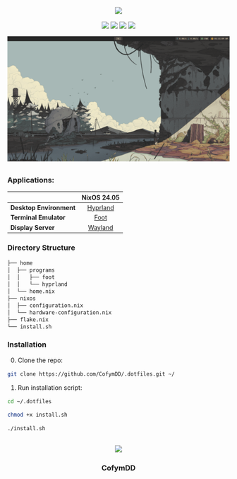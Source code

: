 <div align="center">

[![](https://readme-typing-svg.demolab.com?font=JetBrains&size=32&duration=3000&pause=1000&color=EBDBB2&center=true&vCenter=true&random=false&width=600&lines=My+NixOS+Dotfiles;CofymDD+Dotfiles;Hyprland+Dotfiles;NixOS+Dotfiles;CofymDD+Hyprland+NixOS+Dotfiles)](https://git.io/typing-svg)

![](https://img.shields.io/github/stars/CofymDD/.dotfiles?style=for-the-badge&label=Stars&color=cc241d)
![](https://img.shields.io/github/last-commit/CofymDD/.dotfiles?style=for-the-badge&color=689d6a)
![](https://img.shields.io/github/repo-size/CofymDD/.dotfiles?style=for-the-badge&color=458588)
![](https://tokei.rs/b1/github/CofymDD/.dotfiles?style=for-the-badge&color=d79921)

</div>

![](./assets/screenshot.png)

##

### Applications:

|                         |                NixOS 24.05                 |
| ----------------------- | :----------------------------------------: |
| **Desktop Environment** |      [Hyprland](https://hyprland.org)      |
| **Terminal Emulator**   |   [Foot](https://codeberg.org/dnkl/foot)   |
| **Display Server**      | [Wayland](https://wayland.freedesktop.org) |

### Directory Structure

```
├── home
│  ├── programs
│  │   ├── foot
│  │   └── hyprland
│  └── home.nix
├── nixos
│  ├── configuration.nix
│  └── hardware-configuration.nix
├── flake.nix
└── install.sh
```

### Installation

0. Clone the repo:

```bash
git clone https://github.com/CofymDD/.dotfiles.git ~/
```

1. Run installation script:

```bash
cd ~/.dotfiles
```

```bash
chmod +x install.sh
```

```bash
./install.sh
```

##

<div id="header" align="center">
    <a href="https://cofymdd.com">
        <img src="https://i.imgur.com/MlkPDUj.png" width="100"/>
    </a>
    <h3>CofymDD</h3>
</div>
